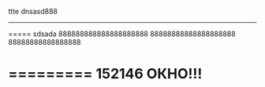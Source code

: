 ttte
dnsasd888
****
=====
sdsada
888888888888888888888
88888888888888888888
88888888888888888

=========
152146 ОКНО!!!
=============
